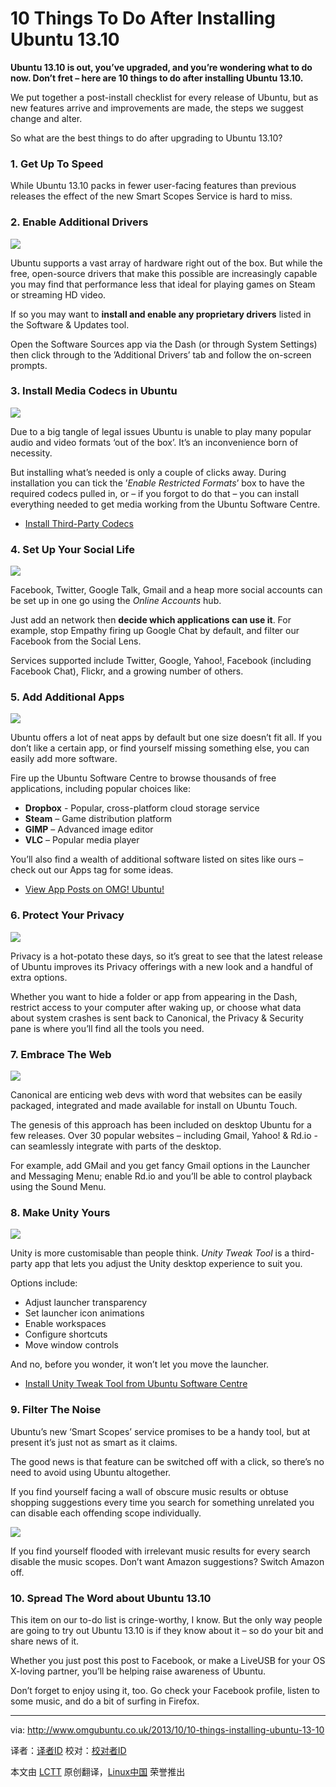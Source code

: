 10 Things To Do After Installing Ubuntu 13.10
================================================================================
**Ubuntu 13.10 is out, you’ve upgraded, and you’re wondering what to do now. Don’t fret – here are 10 things to do after installing Ubuntu 13.10.**

We put together a post-install checklist for every release of Ubuntu, but as new features arrive and improvements are made, the steps we suggest change and alter.

So what are the best things to do after upgrading to Ubuntu 13.10?

### 1. Get Up To Speed ###

While Ubuntu 13.10 packs in fewer user-facing features than previous releases the effect of the new Smart Scopes Service is hard to miss.

### 2. Enable Additional Drivers ###

![](http://www.omgubuntu.co.uk/wp-content/uploads/2013/04/drivers.jpg)

Ubuntu supports a vast array of hardware right out of the box. But while the free, open-source drivers that make this possible are increasingly capable you may find that performance less that ideal for playing games on Steam or streaming HD video.

If so you may want to **install and enable any proprietary drivers** listed in the Software & Updates tool.

Open the Software Sources app via the Dash (or through System Settings) then click through to the ’Additional Drivers’ tab and follow the on-screen prompts.

### 3. Install Media Codecs in Ubuntu ###

![](http://www.omgubuntu.co.uk/wp-content/uploads/2013/10/mus.jpg)

Due to a big tangle of legal issues Ubuntu is unable to play many popular audio and video formats ‘out of the box’. It’s an inconvenience born of necessity.

But installing what’s needed is only a couple of clicks away.  During installation you can tick the ’*Enable Restricted Formats*’ box to have the required codecs pulled in, or – if you forgot to do that – you can install everything needed to get media working from the Ubuntu Software Centre.

- [Install Third-Party Codecs][1]

### 4. Set Up Your Social Life ###

![](http://www.omgubuntu.co.uk/wp-content/uploads/2013/04/account-toggles.jpg)

Facebook, Twitter, Google Talk, Gmail and a heap more social accounts can be set up in one go using the *Online Accounts* hub.

Just add an network then **decide which applications can use it**. For example, stop Empathy firing up Google Chat by default, and filter our Facebook from the Social Lens.

Services supported include Twitter, Google, Yahoo!, Facebook (including Facebook Chat), Flickr, and a growing number of others.

### 5. Add Additional Apps ###

![](http://www.omgubuntu.co.uk/wp-content/uploads/2013/04/apps.jpg)

Ubuntu offers a lot of neat apps by default but one size doesn’t fit all. If you don’t like a certain app, or find yourself missing something else, you can easily add more software.

Fire up the Ubuntu Software Centre to browse thousands of free applications, including popular choices like:

- **Dropbox** - Popular, cross-platform cloud storage service
- **Steam** – Game distribution platform
- **GIMP** – Advanced image editor
- **VLC** – Popular media player

You’ll also find a wealth of additional software listed on sites like ours – check out our Apps tag for some ideas.

- [View App Posts on OMG! Ubuntu!][2]


### 6. Protect Your Privacy ###

![](http://www.omgubuntu.co.uk/wp-content/uploads/2013/10/priv.jpg)

Privacy is a hot-potato these days, so it’s great to see that the latest release of Ubuntu improves its Privacy offerings with a new look and a handful of extra options.

Whether you want to hide a folder or app from appearing in the Dash, restrict access to your computer after waking up, or choose what data about system crashes is sent back to Canonical, the Privacy & Security pane is where you’ll find all the tools you need.

### 7. Embrace The Web ###

![](http://www.omgubuntu.co.uk/wp-content/uploads/2013/04/gmails.jpg)

Canonical are enticing web devs with word that websites can be easily packaged, integrated and made available for install on Ubuntu Touch.

The genesis of this approach has been included on desktop Ubuntu for a few releases. Over 30 popular websites – including Gmail, Yahoo! & Rd.io - can seamlessly integrate with parts of the desktop.

For example, add GMail and you get fancy Gmail options in the Launcher and Messaging Menu; enable Rd.io and you’ll be able to control playback using the Sound Menu.

### 8. Make Unity Yours ###

![](http://www.omgubuntu.co.uk/wp-content/uploads/2013/10/unity_tweak_tool_310.png)

Unity is more customisable than people think. *Unity Tweak Tool* is a third-party app that lets you adjust the Unity desktop experience to suit you.

Options include:

- Adjust launcher transparency 
- Set launcher icon animations
- Enable workspaces
- Configure shortcuts
- Move window controls

And no, before you wonder, it won’t let you move the launcher.

- [Install Unity Tweak Tool from Ubuntu Software Centre][3] 

### 9. Filter The Noise ###

Ubuntu’s new ‘Smart Scopes’ service promises to be a handy tool, but at present it’s just not as smart as it claims.

The good news is that feature can be switched off with a click, so there’s no need to avoid using Ubuntu altogether.

If you find yourself facing a wall of obscure music results or obtuse shopping suggestions every time you search for something unrelated you can disable each offending scope individually.

![](http://www.omgubuntu.co.uk/wp-content/uploads/2013/10/Screen-Shot-2013-10-15-at-11.36.26-750x480.png)

If you find yourself flooded with irrelevant music results for every search disable the music scopes. Don’t want Amazon suggestions? Switch Amazon off.

### 10. Spread The Word about Ubuntu 13.10 ###

This item on our to-do list is cringe-worthy, I know. But the only way people are going to try out Ubuntu 13.10 is if they know about it – so do your bit and share news of it.

Whether you just post this post to Facebook, or make a LiveUSB for your OS X-loving partner, you’ll be helping raise awareness of Ubuntu.

Don’t forget to enjoy using it, too. Go check your Facebook profile, listen to some music, and  do a bit of surfing in Firefox.

--------------------------------------------------------------------------------

via: http://www.omgubuntu.co.uk/2013/10/10-things-installing-ubuntu-13-10

译者：[译者ID](https://github.com/译者ID) 校对：[校对者ID](https://github.com/校对者ID)

本文由 [LCTT](https://github.com/LCTT/TranslateProject) 原创翻译，[Linux中国](http://linux.cn/) 荣誉推出

[1]:https://apps.ubuntu.com/cat/applications/ubuntu-restricted-extras/
[2]:http://www.omgubuntu.co.uk/category/app
[3]:apt:unity-tweak-tool